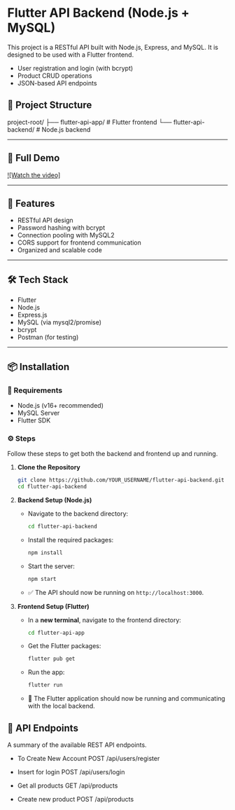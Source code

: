 # Flutter API Backend (Node.js + MySQL)

This project is a RESTful API built with Node.js, Express, and MySQL. It is designed to be used with a Flutter frontend.

- User registration and login (with bcrypt)
- Product CRUD operations
- JSON-based API endpoints

## 📁 Project Structure

project-root/
├── flutter-api-app/ # Flutter frontend
└── flutter-api-backend/ # Node.js backend

---

## 🎥 Full Demo

[![Watch the video]](https://youtu.be/MnVO_YBagnM)

---

## 🚀 Features

- RESTful API design
- Password hashing with bcrypt
- Connection pooling with MySQL2
- CORS support for frontend communication
- Organized and scalable code

---

## 🛠 Tech Stack

- Flutter
- Node.js
- Express.js
- MySQL (via mysql2/promise)
- bcrypt
- Postman (for testing)

---
## 📦 Installation

### 🔧 Requirements

- Node.js (v16+ recommended)
- MySQL Server
- Flutter SDK

### ⚙️ Steps

Follow these steps to get both the backend and frontend up and running.

1.  **Clone the Repository**
    ```bash
    git clone https://github.com/YOUR_USERNAME/flutter-api-backend.git
    cd flutter-api-backend
    ```

2.  **Backend Setup (Node.js)**
    *   Navigate to the backend directory:
        ```bash
        cd flutter-api-backend
        ```
    *   Install the required packages:
        ```bash
        npm install
        ```
    *   Start the server:
        ```bash
        npm start
        ```
    *   ✅ The API should now be running on `http://localhost:3000`.

3.  **Frontend Setup (Flutter)**
    *   In a **new terminal**, navigate to the frontend directory:
        ```bash
        cd flutter-api-app
        ```
    *   Get the Flutter packages:
        ```bash
        flutter pub get
        ```
    *   Run the app:
        ```bash
        flutter run
        ```
    *   📱 The Flutter application should now be running and communicating with the local backend.

## 📍 API Endpoints

A summary of the available REST API endpoints.

- To Create New Account
POST /api/users/register

- Insert for login 
POST /api/users/login

- Get all products
GET /api/products

- Create new product
POST /api/products 
